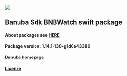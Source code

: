 [![](https://www.banuba.com/hubfs/Banuba_November2018/Images/Banuba%20SDK.png)](https://docs.banuba.com/face-ar-sdk-v1/ios/ios_overview)

## Banuba Sdk BNBWatch swift package

#### About packages see [HERE](https://docs.banuba.com/face-ar-sdk-v1/ios/ios_packages)

#### Package version: **1.14.1-130-g1d6e43380**

#### **[Banuba homepage](https://banuba.com)**

#### **[License](https://www.banuba.com/terms)**

